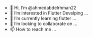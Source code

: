 - 👋 Hi, I’m @ahmedabdelrhman22
- 👀 I’m interested in Flutter Develping ...
- 🌱 I’m currently learning flutter ...
- 💞️ I’m looking to collaborate on ...
- 📫 How to reach me ...

<!---
ahmedabdelrhman22/ahmedabdelrhman22 is a ✨ special ✨ repository because its `README.md` (this file) appears on your GitHub profile.
You can click the Preview link to take a look at your changes.
--->
